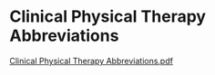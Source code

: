 # Clinical Physical Therapy Abbreviations

[Clinical Physical Therapy Abbreviations.pdf](Clinical%20Physical%20Therapy%20Abbreviations%203807f4ce10754d55b6a3cbe5be6ebbab/Clinical_Physical_Therapy_Abbreviations.pdf)